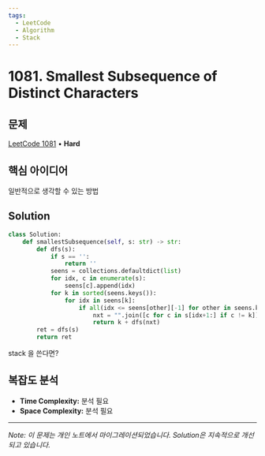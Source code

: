 ```yaml
---
tags:
  - LeetCode
  - Algorithm
  - Stack
---
```


# 1081. Smallest Subsequence of Distinct Characters

## 문제

[LeetCode 1081](https://leetcode.com/problems/smallest-subsequence-of-distinct-characters/description/) • **Hard**

## 핵심 아이디어

일반적으로 생각할 수 있는 방법

## Solution

```python
class Solution:
    def smallestSubsequence(self, s: str) -> str:
        def dfs(s):
            if s == '':
                return ''
            seens = collections.defaultdict(list)
            for idx, c in enumerate(s):
                seens[c].append(idx)
            for k in sorted(seens.keys()):
                for idx in seens[k]:
                    if all(idx <= seens[other][-1] for other in seens.keys()):
                        nxt = "".join([c for c in s[idx+1:] if c != k])
                        return k + dfs(nxt)
        ret = dfs(s)
        return ret
```

stack 을 쓴다면?

## 복잡도 분석

- **Time Complexity:** 분석 필요
- **Space Complexity:** 분석 필요

---

*Note: 이 문제는 개인 노트에서 마이그레이션되었습니다. Solution은 지속적으로 개선되고 있습니다.*
